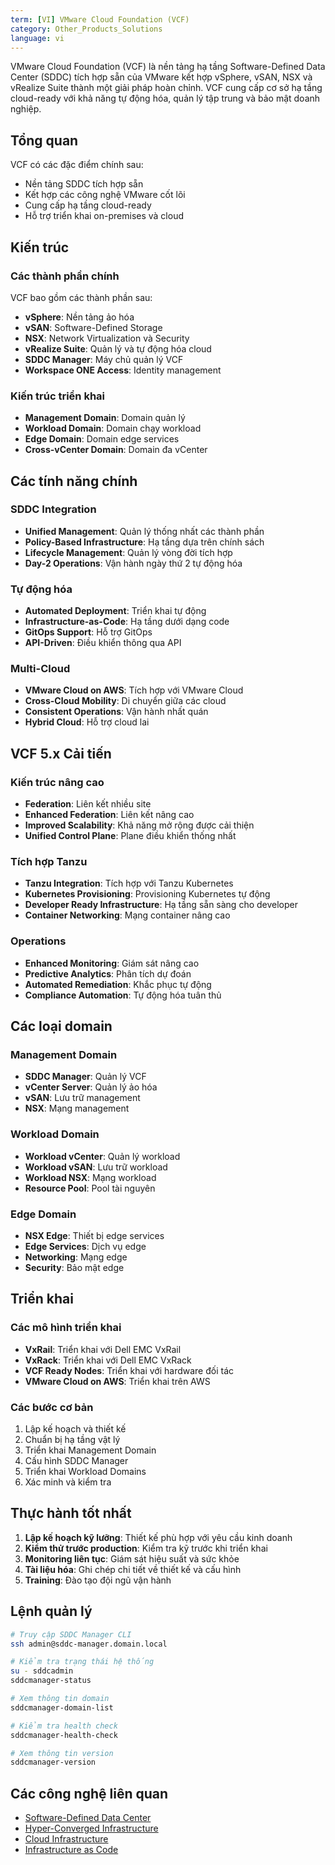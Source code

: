 ```yaml
---
term: [VI] VMware Cloud Foundation (VCF)
category: Other_Products_Solutions
language: vi
---
```


VMware Cloud Foundation (VCF) là nền tảng hạ tầng Software-Defined Data Center (SDDC) tích hợp sẵn của VMware kết hợp vSphere, vSAN, NSX và vRealize Suite thành một giải pháp hoàn chỉnh. VCF cung cấp cơ sở hạ tầng cloud-ready với khả năng tự động hóa, quản lý tập trung và bảo mật doanh nghiệp.

## Tổng quan

VCF có các đặc điểm chính sau:
- Nền tảng SDDC tích hợp sẵn
- Kết hợp các công nghệ VMware cốt lõi
- Cung cấp hạ tầng cloud-ready
- Hỗ trợ triển khai on-premises và cloud

## Kiến trúc

### Các thành phần chính
VCF bao gồm các thành phần sau:
- **vSphere**: Nền tảng ảo hóa
- **vSAN**: Software-Defined Storage
- **NSX**: Network Virtualization và Security
- **vRealize Suite**: Quản lý và tự động hóa cloud
- **SDDC Manager**: Máy chủ quản lý VCF
- **Workspace ONE Access**: Identity management

### Kiến trúc triển khai
- **Management Domain**: Domain quản lý
- **Workload Domain**: Domain chạy workload
- **Edge Domain**: Domain edge services
- **Cross-vCenter Domain**: Domain đa vCenter

## Các tính năng chính

### SDDC Integration
- **Unified Management**: Quản lý thống nhất các thành phần
- **Policy-Based Infrastructure**: Hạ tầng dựa trên chính sách
- **Lifecycle Management**: Quản lý vòng đời tích hợp
- **Day-2 Operations**: Vận hành ngày thứ 2 tự động hóa

### Tự động hóa
- **Automated Deployment**: Triển khai tự động
- **Infrastructure-as-Code**: Hạ tầng dưới dạng code
- **GitOps Support**: Hỗ trợ GitOps
- **API-Driven**: Điều khiển thông qua API

### Multi-Cloud
- **VMware Cloud on AWS**: Tích hợp với VMware Cloud
- **Cross-Cloud Mobility**: Di chuyển giữa các cloud
- **Consistent Operations**: Vận hành nhất quán
- **Hybrid Cloud**: Hỗ trợ cloud lai

## VCF 5.x Cải tiến

### Kiến trúc nâng cao
- **Federation**: Liên kết nhiều site
- **Enhanced Federation**: Liên kết nâng cao
- **Improved Scalability**: Khả năng mở rộng được cải thiện
- **Unified Control Plane**: Plane điều khiển thống nhất

### Tích hợp Tanzu
- **Tanzu Integration**: Tích hợp với Tanzu Kubernetes
- **Kubernetes Provisioning**: Provisioning Kubernetes tự động
- **Developer Ready Infrastructure**: Hạ tầng sẵn sàng cho developer
- **Container Networking**: Mạng container nâng cao

### Operations
- **Enhanced Monitoring**: Giám sát nâng cao
- **Predictive Analytics**: Phân tích dự đoán
- **Automated Remediation**: Khắc phục tự động
- **Compliance Automation**: Tự động hóa tuân thủ

## Các loại domain

### Management Domain
- **SDDC Manager**: Quản lý VCF
- **vCenter Server**: Quản lý ảo hóa
- **vSAN**: Lưu trữ management
- **NSX**: Mạng management

### Workload Domain
- **Workload vCenter**: Quản lý workload
- **Workload vSAN**: Lưu trữ workload
- **Workload NSX**: Mạng workload
- **Resource Pool**: Pool tài nguyên

### Edge Domain
- **NSX Edge**: Thiết bị edge services
- **Edge Services**: Dịch vụ edge
- **Networking**: Mạng edge
- **Security**: Bảo mật edge

## Triển khai

### Các mô hình triển khai
- **VxRail**: Triển khai với Dell EMC VxRail
- **VxRack**: Triển khai với Dell EMC VxRack
- **VCF Ready Nodes**: Triển khai với hardware đối tác
- **VMware Cloud on AWS**: Triển khai trên AWS

### Các bước cơ bản
1. Lập kế hoạch và thiết kế
2. Chuẩn bị hạ tầng vật lý
3. Triển khai Management Domain
4. Cấu hình SDDC Manager
5. Triển khai Workload Domains
6. Xác minh và kiểm tra

## Thực hành tốt nhất

1. **Lập kế hoạch kỹ lưỡng**: Thiết kế phù hợp với yêu cầu kinh doanh
2. **Kiểm thử trước production**: Kiểm tra kỹ trước khi triển khai
3. **Monitoring liên tục**: Giám sát hiệu suất và sức khỏe
4. **Tài liệu hóa**: Ghi chép chi tiết về thiết kế và cấu hình
5. **Training**: Đào tạo đội ngũ vận hành

## Lệnh quản lý

```bash
# Truy cập SDDC Manager CLI
ssh admin@sddc-manager.domain.local

# Kiểm tra trạng thái hệ thống
su - sddcadmin
sddcmanager-status

# Xem thông tin domain
sddcmanager-domain-list

# Kiểm tra health check
sddcmanager-health-check

# Xem thông tin version
sddcmanager-version
```

## Các công nghệ liên quan

- [Software-Defined Data Center](/glossary/term/software-defined-data-center)
- [Hyper-Converged Infrastructure](/glossary/term/hyper-converged-infrastructure)
- [Cloud Infrastructure](/glossary/term/cloud-infrastructure)
- [Infrastructure as Code](/glossary/term/infrastructure-as-code)
